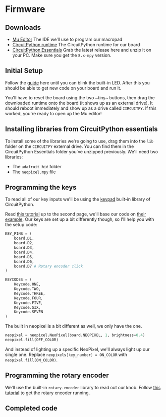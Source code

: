 # Firmware

## Downloads

- [Mu Editor](https://codewith.mu/en/download) The IDE we'll use to program our macropad
- [CircuitPython runtime](https://circuitpython.org/board/seeeduino_xiao_rp2040/) The CircuitPython runtime for our board
- [CircuitPython Essentials](https://github.com/adafruit/Adafruit_CircuitPython_Bundle/releases) Grab the latest release here and unzip it on your PC. Make sure you get the `8.x-mpy` version.

## Initial Setup

Follow the [guide](https://wiki.seeedstudio.com/XIAO-RP2040-with-CircuitPython/) here until you can blink the built-in LED. After this you should be able to get new code on your board and run it.

You'll have to reset the board using the two ~tiny~ buttons, then drag the downloaded runtime onto the board (it shows up as an external drive). It should reboot immediately and show up as a drive called `CIRCUITPY`. If this worked, you're ready to open up the Mu editor!

## Installing libraries from CircuitPython essentials

To install some of the libraries we're going to use, drag them into the `lib` folder on the `CIRCUITPY` external drive. You can find them in the CircuitPython Essentials folder you've unzipped previously. We'll need two libraries:

- The `adafruit_hid` folder
- The `neopixel.mpy` file

## Programming the keys

To read all of our key inputs we'll be using the [keypad](https://docs.circuitpython.org/en/latest/shared-bindings/keypad/index.html) built-in library of CircuitPython.

Read [this tutorial](https://learn.adafruit.com/key-pad-matrix-scanning-in-circuitpython/overview) up to the second page, we'll base our code on [their example](https://learn.adafruit.com/key-pad-matrix-scanning-in-circuitpython/keys-one-key-per-pin#macropad-example-3099041). Our keys are set up a bit differently though, so I'll help you with the setup code:

```py
KEY_PINS = (
    board.D1,
    board.D2,
    board.D3,
    board.D4,
    board.D5,
    board.D6,
    board.D7 # Rotary encoder click
)

KEYCODES = (
    Keycode.ONE,
    Keycode.TWO,
    Keycode.THREE,
    Keycode.FOUR,
    Keycode.FIVE,
    Keycode.SIX,
    Keycode.SEVEN
)
```

The built in neopixel is a bit different as well, we only have the one.

```py
neopixel = neopixel.NeoPixel(board.NEOPIXEL, 1, brightness=0.4)
neopixel.fill(OFF_COLOR)
```

And instead of lighting up a specific NeoPixel, we'll always light up our single one. Replace `neopixels[key_number] = ON_COLOR` with `neopixel.fill(ON_COLOR)`.

## Programming the rotary encoder

We'll use the built-in `rotary-encoder` library to read out our knob. Follow [this tutorial](https://learn.adafruit.com/rotary-encoder/circuitpython) to get the rotary encoder running.

## Completed code
